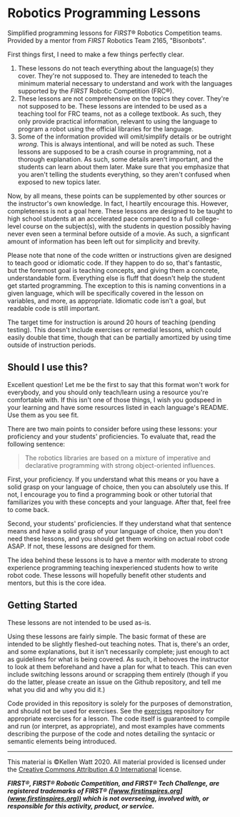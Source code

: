 # Robotics Programming Lessons
Simplified programming lessons for *FIRST*® Robotics Competition teams. 
Provided by a mentor from *FIRST* Robotics Team 2165, "Bisonbots".

First things first, I need to make a few things perfectly clear. 
1. These lessons do not teach everything about the language(s) they cover. They're 
not supposed to. They are inteneded to teach the minimum material necessary to understand 
and work with the languages supported by the *FIRST* Robotic Competition (FRC®). 
2. These lessons are not comprehensive on the topics they cover. They're not 
supposed to be. These lessons are intended to be used as a teaching tool for FRC 
teams, not as a college textbook. As such, they only provide practical information, 
relevant to using the language to program a robot using the official libraries 
for the language. 
3. Some of the information provided will omit/simplify details or be outright *wrong*. 
This is always intentional, and will be noted as such. These lessons are 
supposed to be a crash course in programming, not a thorough explanation. As such, 
some details aren't important, and the students can learn about them later. Make
sure that you emphasize that you aren't telling the students everything, so they 
aren't confused when exposed to new topics later.

Now, by all means, these points can be supplemented by other sources or the 
instructor's own knowledge. In fact, I heartily encourage this. However, 
completeness is not a goal here. These lessons are designed to be taught to 
high school students at an accelerated pace compared to a full college-level 
course on the subject(s), with the students in question possibly having never 
even seen a terminal before outside of a movie. As such, a signficant amount of 
information has been left out for simplicity and brevity.

Please note that none of the code written or instructions given are designed to
teach good or idiomatic code. If they happen to do so, that's fantastic, but
the foremost goal is teaching concepts, and giving them a concrete, understandable 
form. Everything else is fluff that doesn't help the student get started programming.
The exception to this is naming conventions in a given language, which will be 
specifically covered in the lesson on variables, and more, as appropriate. 
Idiomatic code isn't a goal, but readable code is still important.

The target time for instruction is around 20 hours of teaching (pending testing). This doesn't 
include exercises or remedial lessons, which could easily double that time, 
though that can be partially amortized by using time outside of instruction periods.

## Should I use this?
Excellent question! Let me be the first to say that this format won't work 
for everybody, and you should only teach/learn using a resource you're comfortable 
with. If this isn't one of those things, I wish you godspeed in your learning 
and have some resources listed in each language's README. Use them as you see fit.

There are two main points to consider before using these lessons: your proficiency 
and your students' proficiencies. To evaluate that, read the following sentence:

> The robotics libraries are based on a mixture of imperative and declarative programming 
> with strong object-oriented influences.

First, your proficiency. If you understand what this means or you have a solid 
grasp on your language of choice, then you can absolutely use this. If not, I 
encourage you to find a programming book or other tutorial that familiarizes 
you with these concepts and your language. After that, feel free to come back.

Second, your students' proficiencies. If they understand what that sentence 
means and have a solid grasp of your language of choice, then you don't need 
these lessons, and you should get them working on actual robot code ASAP. If not,
these lessons are designed for them.

The idea behind these lessons is to have a mentor with moderate to strong experience
programming teaching inexperienced students how to write robot code. These lessons
will hopefully benefit other students and mentors, but this is the core idea.

## Getting Started
These lessons are not intended to be used as-is.

Using these lessons are fairly simple. The basic format of these are intended to 
be slightly fleshed-out teaching notes. That is, there's an order, and some 
explanations, but it isn't necessarily complete; just enough to act as guidelines 
for what is being covered. As such, it behooves the instructor to look at them 
beforehand and have a plan for what to teach. This can even include switching 
lessons around or scrapping them entirely (though if you do the latter, please create an issue on the 
Github repository, and tell me what you did and why you did it.)

Code provided in this repository is solely for the purposes of demonstration, and 
should not be used for exercises. See the [exercises](#) repository for appropriate 
exercises for a lesson. The code itself is guaranteed to compile and run (or 
interpret, as appropriate), and most examples have comments describing the purpose 
of the code and notes detailing the syntacic or semantic elements being introduced.

---

This material is ©Kellen Watt 2020. All material provided is licensed under the [Creative Commons Attribution 4.0 International](https://creativecommons.org/licenses/by/4.0/) license.

***FIRST®, FIRST® Robotic Competition, and FIRST® Tech Challenge, are registered
trademarks of FIRST® ([www.firstinspires.org](www.firstinspires.org)) which is not 
overseeing, involved with, or responsible for this activity, product, or service.***
